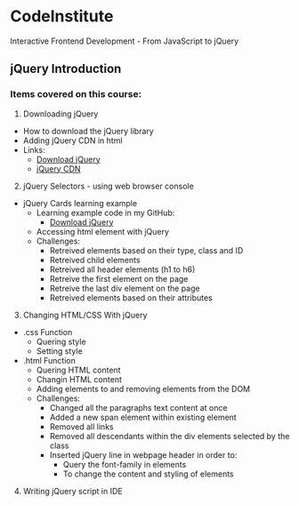 # CodeInstitute

Interactive Frontend Development - From JavaScript to jQuery

## jQuery Introduction

### Items covered on this course:

1.  Downloading jQuery
-   How to download the jQuery library
-   Adding jQuery CDN in html  
  - Links: 
    -   [Download jQuery](https://jquery.com/download/)
    -   [jQuery CDN](https://code.jquery.com/)

2.  jQuery Selectors - using web browser console
-   jQuery Cards learning example
    -   Learning example code in my GitHub:
        -  [Download jQuery](https://jquery.com/download/) 
    -   Accessing html element with jQuery
    -   Challenges:
        -   Retreived elements based on their type, class and ID
        -   Retreived child elements
        -   Retreived all header elements (h1 to h6)
        -   Retreive the first element on the page
        -   Retreive the last div element on the page
        -   Retreived elements based on their attributes

3.  Changing HTML/CSS With jQuery
-   .css Function
    -   Quering style
    -   Setting style
-   .html Function
    -   Quering HTML content
    -   Changin HTML content
    -   Adding elements to and removing elements from the DOM
    -   Challenges:
        -   Changed all the paragraphs text content at once
        -   Added a new span element within existing element
        -   Removed all links
        -   Removed all descendants within the div elements selected by the class
        -   Inserted jQuery line in webpage header in order to:
            -   Query the font-family in elements
            -   To change the content and styling of elements

4. Writing jQuery script in IDE

